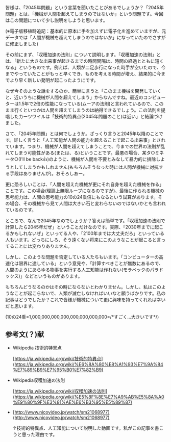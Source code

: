 皆様は、「2045年問題」という言葉を聞いたことがあるでしょうか？「2045年問題」とは、「機械が人間を超えてしまうのではないか」という問題です。今回はこの問題について少し説明をしようと思います。

(※電子版移植時追記：基本的に原本に手を加えずに電子化を進めていますが、元データでは「人間が機械を超えてしまうのではないか」になっていたのでさすがに修正しました)

その前にまず、「収穫加速の法則」について説明します。「収穫加速の法則」とは、「新たに大きな出来事が起きるまでの時間間隔は、時間の経過とともに短くなる」というものです。例えば、人類が二足歩行になった時手が空いたので、今までやっていたことがもっと早くでき、ものを考える時間が増え、結果的に今までより早く新しい発明が起こったようにです。

なぜ今そのような話をするのか、簡単に言うと「このまま機械を開発していくと、近いうちに機械が人間を超えてしまう」からなんですね。最近のコンピューターは1.5年で2倍の性能になっている(ムーアの法則)と言われているので、このまま行くといつかは人間を超えてしまうのは納得できるでしょう。この法則を提唱したカーツワイルは「技術的特異点(2045年問題のこと)は近い」と結論づけました。

さて、「2045年問題」とは何でしょうか。ざっくり言うと2045年以降のことです。詳しく言うと「人工知能が人間の能力を超えることで起こる出来事」とされています。つまり、機械が人間を超えてしまうことで、今までの世界の法則が乱れてしまう可能性がある(または、る)ということです。最悪の場合、某タ○ミネータ○(I'll be back👍)のように、機械が人間を不要とみなして暴力的に排除しようとしてしまうかもしれません(もちろんそうなった時には人間が機械に対抗する手段はありませんが)。おそろしあー。

更に恐ろしいことは、「人間を超えた機械が更にそれ自身を超えた機械を作る」ことです。この場合(理論上無限ループになるのですが)、最後に作られる機械の思考能力は、人間の思考能力の10の24乗倍にもなるという試算があります。その場合、その機械から見て人間は大きい石と変わらないのではないかとも言われているのです。

ところで、なんで2045年なのでしょうか？答えは簡単です。「収穫加速の法則で計算したら2045年だぜ」ということだけなのです。実際、「2030年までに起こるかもしれないぜ」といってる人や、「2100年までは大丈夫だろ」といっている人もいます。どっちにしろ、そう遠くない将来にこのようなことが起こると言ってることには変わりありません。

しかし、このような問題を否定している人たちもいます。「コンピューターの高速化は限界に達している」という意見や、「計算すべきことが無数にあるので、人間のようにあらゆる物事を実行する人工知能は作れない(モラベックのパラドックス)」などというものがあります。

もちろんどうなるのかはその時にならないとわかりません。しかし、私はこのようなことが起こらないで、人類が滅亡しなければいいなと願うばかりです。私の記事はどうでしたか？これで皆様が機械について更に興味を持ってくれれば幸いだと思います。

(10の24乗=1,000,000,000,000,000,000,000,000=/\*すごく...大きいです\*/)

## 参考文(？)献

* Wikipedia 技術的特異点

    [https://ja.wikipedia.org/wiki/技術的特異点](https://ja.wikipedia.org/wiki/%E6%8A%80%E8%A1%93%E7%9A%84%E7%89%B9%E7%95%B0%E7%82%B9)

* Wikipedia収穫加速の法則

    [https://ja.wikipedia.org/wiki/収穫加速の法則](https://ja.wikipedia.org/wiki/%E5%8F%8E%E7%A9%AB%E5%8A%A0%E9%80%9F%E3%81%AE%E6%B3%95%E5%89%87)

* [http://www.nicovideo.jp/watch/sm21068977](http://www.nicovideo.jp/watch/sm21068977)

    ↑技術的特異点、人工知能について説明した動画です。私がこの記事を書こうと思った理由です。